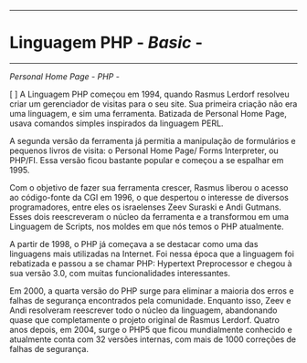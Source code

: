 ****
# Linguagem PHP - _Basic_ - 
***
_Personal Home Page - PHP -_

[ ] A Linguagem PHP começou em 1994, quando Rasmus Lerdorf resolveu criar um gerenciador de visitas para o seu site. Sua primeira criação não era uma linguagem, e sim uma ferramenta. Batizada de Personal Home Page, usava comandos simples inspirados da linguagem PERL. 

A segunda versão da ferramenta já permitia a manipulação de formulários e pequenos livros de visita: o Personal Home Page/ Forms Interpreter, ou PHP/FI. Essa versão ficou bastante popular e começou a se espalhar em 1995.

Com o objetivo de fazer sua ferramenta crescer, Rasmus liberou o acesso ao código-fonte da CGI em 1996, o que despertou o interesse de diversos programadores, entre eles os israelenses Zeev Suraski e Andi Gutmans. Esses dois reescreveram o núcleo da ferramenta e a transformou em uma Linguagem de Scripts, nos moldes em que nós temos o PHP atualmente. 

A partir de 1998, o PHP já começava a se destacar como uma das linguagens mais utilizadas na Internet. Foi nessa época que a linguagem foi rebatizada e passou a se chamar PHP: Hypertext Preprocessor e chegou à sua versão 3.0, com muitas funcionalidades interessantes.

Em 2000, a quarta versão do PHP surge para eliminar a maioria dos erros e falhas de segurança encontrados pela comunidade. Enquanto isso, Zeev e Andi resolveram reescrever todo o núcleo da linguagem, abandonando quase que completamente o projeto original de Rasmus Lerdorf. Quatro anos depois, em 2004, surge o PHP5 que ficou mundialmente conhecido e atualmente conta com 32 versões internas, com mais de 1000 correções de falhas de segurança.
